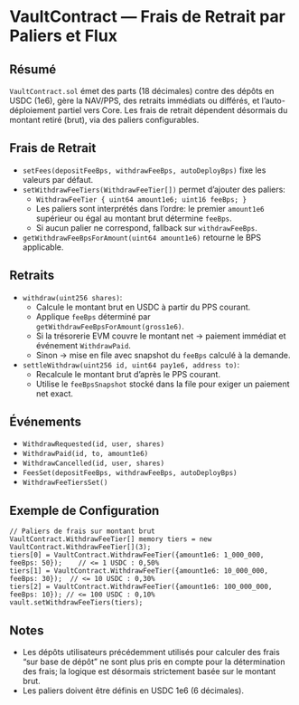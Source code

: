 # VaultContract — Frais de Retrait par Paliers et Flux

## Résumé
`VaultContract.sol` émet des parts (18 décimales) contre des dépôts en USDC (1e6), gère la NAV/PPS, des retraits immédiats ou différés, et l’auto-déploiement partiel vers Core. Les frais de retrait dépendent désormais du montant retiré (brut), via des paliers configurables.

## Frais de Retrait
- `setFees(depositFeeBps, withdrawFeeBps, autoDeployBps)` fixe les valeurs par défaut.
- `setWithdrawFeeTiers(WithdrawFeeTier[])` permet d’ajouter des paliers:
  - `WithdrawFeeTier { uint64 amount1e6; uint16 feeBps; }`
  - Les paliers sont interprétés dans l’ordre: le premier `amount1e6` supérieur ou égal au montant brut détermine `feeBps`.
  - Si aucun palier ne correspond, fallback sur `withdrawFeeBps`.
- `getWithdrawFeeBpsForAmount(uint64 amount1e6)` retourne le BPS applicable.

## Retraits
- `withdraw(uint256 shares)`:
  - Calcule le montant brut en USDC à partir du PPS courant.
  - Applique `feeBps` déterminé par `getWithdrawFeeBpsForAmount(gross1e6)`.
  - Si la trésorerie EVM couvre le montant net → paiement immédiat et événement `WithdrawPaid`.
  - Sinon → mise en file avec snapshot du `feeBps` calculé à la demande.
- `settleWithdraw(uint256 id, uint64 pay1e6, address to)`:
  - Recalcule le montant brut d’après le PPS courant.
  - Utilise le `feeBpsSnapshot` stocké dans la file pour exiger un paiement net exact.

## Événements
- `WithdrawRequested(id, user, shares)`
- `WithdrawPaid(id, to, amount1e6)`
- `WithdrawCancelled(id, user, shares)`
- `FeesSet(depositFeeBps, withdrawFeeBps, autoDeployBps)`
- `WithdrawFeeTiersSet()`

## Exemple de Configuration
```solidity
// Paliers de frais sur montant brut
VaultContract.WithdrawFeeTier[] memory tiers = new VaultContract.WithdrawFeeTier[](3);
tiers[0] = VaultContract.WithdrawFeeTier({amount1e6: 1_000_000, feeBps: 50});    // <= 1 USDC : 0,50%
tiers[1] = VaultContract.WithdrawFeeTier({amount1e6: 10_000_000, feeBps: 30});  // <= 10 USDC : 0,30%
tiers[2] = VaultContract.WithdrawFeeTier({amount1e6: 100_000_000, feeBps: 10}); // <= 100 USDC : 0,10%
vault.setWithdrawFeeTiers(tiers);
```

## Notes
- Les dépôts utilisateurs précédemment utilisés pour calculer des frais “sur base de dépôt” ne sont plus pris en compte pour la détermination des frais; la logique est désormais strictement basée sur le montant brut.
- Les paliers doivent être définis en USDC 1e6 (6 décimales).
